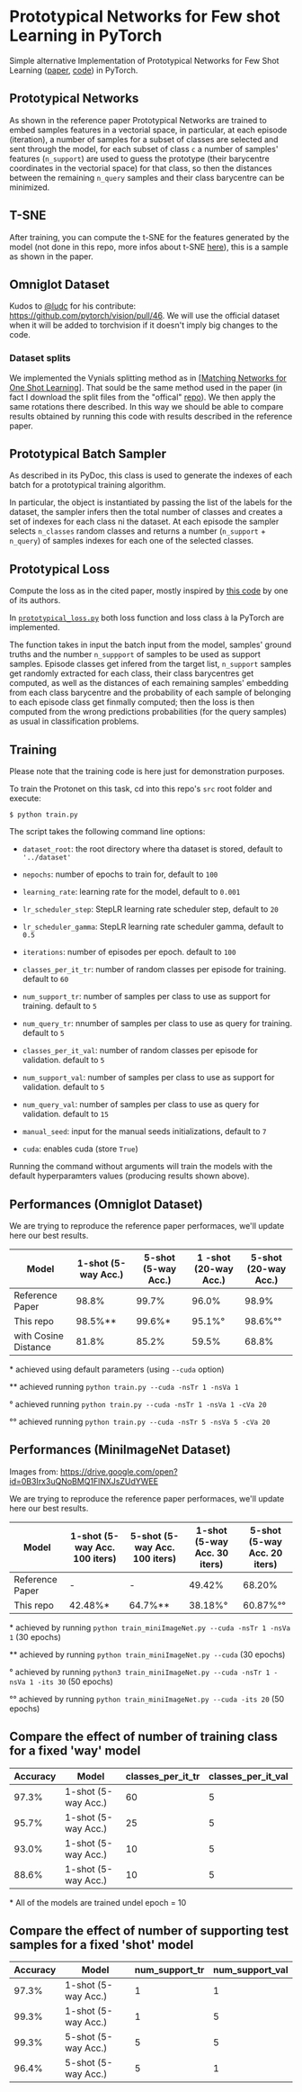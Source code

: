 # Prototypical Networks for Few shot Learning in PyTorch
Simple alternative Implementation of Prototypical Networks for Few Shot Learning ([paper](https://arxiv.org/abs/1703.05175), [code](https://github.com/jakesnell/prototypical-networks)) in PyTorch.

## Prototypical Networks

As shown in the reference paper Prototypical Networks are trained to embed samples features in a vectorial space, in particular, at each episode (iteration), a number of samples for a subset of classes are selected and sent through the model, for each subset of class `c` a number of samples' features (`n_support`) are used to guess the prototype (their barycentre coordinates in the vectorial space) for that class, so then the distances between the remaining `n_query` samples and their class barycentre can be minimized.


## T-SNE 

After training, you can compute the t-SNE for the features generated by the model (not done in this repo, more infos about t-SNE [here](https://lvdmaaten.github.io/tsne/)), this is a sample as shown in the paper.


## Omniglot Dataset

Kudos to [@ludc](https://github.com/ludc) for his contribute: https://github.com/pytorch/vision/pull/46.
We will use the official dataset when it will be added to torchvision if it doesn't imply big changes to the code.

### Dataset splits

We implemented the Vynials splitting method as in [[Matching Networks for One Shot Learning](https://papers.nips.cc/paper/6385-matching-networks-for-one-shot-learning)]. That sould be the same method used in the paper (in fact I download the split files from the "offical" [repo](https://github.com/jakesnell/prototypical-networks/tree/master/data/omniglot/splits/vinyals)). We then apply the same rotations there described. In this way we should be able to compare results obtained by running this code with results described in the reference paper.

## Prototypical Batch Sampler

As described in its PyDoc, this class is used to generate the indexes of each batch for a prototypical training algorithm.

In particular, the object is instantiated by passing the list of the labels for the dataset, the sampler infers then the total number of classes and creates a set of indexes for each class ni the dataset. At each episode the sampler selects `n_classes` random classes and returns a number (`n_support` + `n_query`) of samples indexes for each one of the selected classes.

## Prototypical Loss

Compute the loss as in the cited paper, mostly inspired by [this code](https://github.com/jakesnell/prototypical-networks/blob/master/protonets/models/few_shot.py) by one of its authors.

In [`prototypical_loss.py`](src/prototypical_loss.py) both loss function and loss class à la PyTorch are implemented. 

The function takes in input the batch input from the model, samples' ground truths and the number `n_suppport` of samples to be used as support samples. Episode classes get infered from the target list, `n_support` samples get randomly extracted for each class, their class barycentres get computed, as well as the distances of each remaining samples' embedding from each class barycentre and the probability of each sample of belonging to each episode class get finmally computed; then the loss is then computed from the wrong predictions probabilities (for the query samples) as usual in classification problems.

## Training

Please note that the training code is here just for demonstration purposes. 

To train the Protonet on this task, cd into this repo's `src` root folder and execute:

    $ python train.py


The script takes the following command line options:

- `dataset_root`: the root directory where tha dataset is stored, default to `'../dataset'`

- `nepochs`: number of epochs to train for, default to `100`

- `learning_rate`: learning rate for the model, default to `0.001`

- `lr_scheduler_step`: StepLR learning rate scheduler step, default to `20`

- `lr_scheduler_gamma`: StepLR learning rate scheduler gamma, default to `0.5`

- `iterations`: number of episodes per epoch. default to `100`

- `classes_per_it_tr`: number of random classes per episode for training. default to `60`

- `num_support_tr`: number of samples per class to use as support for training. default to `5`

- `num_query_tr`: nnumber of samples per class to use as query for training. default to `5`

- `classes_per_it_val`: number of random classes per episode for validation. default to `5`

- `num_support_val`: number of samples per class to use as support for validation. default to `5`

- `num_query_val`: number of samples per class to use as query for validation. default to `15`

- `manual_seed`: input for the manual seeds initializations, default to `7`

- `cuda`: enables cuda (store `True`)

Running the command without arguments will train the models with the default hyperparamters values (producing results shown above).


## Performances (Omniglot Dataset)

We are trying to reproduce the reference paper performaces, we'll update here our best results. 

| Model | 1-shot (5-way Acc.) | 5-shot (5-way Acc.) | 1 -shot (20-way Acc.) | 5-shot (20-way Acc.)|
| --- | --- | --- | --- | --- |
| Reference Paper | 98.8% | 99.7% | 96.0% | 98.9%|
| This repo | 98.5%** | 99.6%* | 95.1%°| 98.6%°°|
| with Cosine Distance | 81.8% | 85.2% | 59.5% | 68.8% |


\* achieved using default parameters (using `--cuda` option)

\*\* achieved running `python train.py --cuda -nsTr 1 -nsVa 1`

° achieved running `python train.py --cuda -nsTr 1 -nsVa 1 -cVa 20`

°° achieved running `python train.py --cuda -nsTr 5 -nsVa 5 -cVa 20
`

## Performances (MiniImageNet Dataset)

Images from: https://drive.google.com/open?id=0B3Irx3uQNoBMQ1FlNXJsZUdYWEE

We are trying to reproduce the reference paper performaces, we'll update here our best results. 

| Model | 1-shot (5-way Acc. 100 iters) | 5-shot (5-way Acc. 100 iters) | 1-shot (5-way Acc. 30 iters) | 5-shot (5-way Acc. 20 iters)|
| --- | --- | --- | --- | --- |
| Reference Paper | - | - | 49.42% | 68.20%|
| This repo | 42.48%* | 64.7%** | 38.18%° | 60.87%°°|

\* achieved by running `python train_miniImageNet.py --cuda -nsTr 1 -nsVa 1` (30 epochs)

\*\* achieved by running `python train_miniImageNet.py --cuda` (30 epochs)

° achieved by running `python3 train_miniImageNet.py --cuda -nsTr 1 -nsVa 1 -its 30` (50 epochs)

°° achieved by running `python train_miniImageNet.py --cuda -its 20` (50 epochs)


## Compare the effect of number of training class for a fixed 'way' model
| Accuracy | Model | classes_per_it_tr | classes_per_it_val | 
| --- | --- | --- | --- | 
| 97.3% | 1-shot (5-way Acc.) | 60 | 5 | 
| 95.7% | 1-shot (5-way Acc.) | 25 | 5 | 
| 93.0% | 1-shot (5-way Acc.) | 10 | 5 | 
| 88.6% | 1-shot (5-way Acc.) | 10 | 5 | 

\* All of the models are trained undel epoch = 10

## Compare the effect of number of supporting test samples for a fixed 'shot' model

| Accuracy | Model | num_support_tr | num_support_val | 
| --- | --- | --- | --- | 
| 97.3% | 1-shot (5-way Acc.) | 1 | 1 | 
| 99.3% | 1-shot (5-way Acc.) | 1 | 5 | 
| 99.3% | 5-shot (5-way Acc.) | 5 | 5 | 
| 96.4% | 5-shot (5-way Acc.) | 5 | 1 | 



